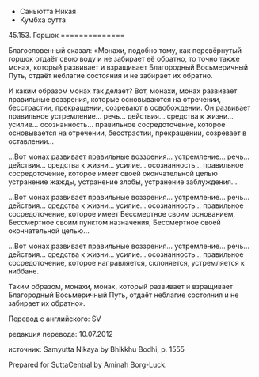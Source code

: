 









* Саньютта Никая
* Кумбха сутта


45\.153\. Горшок
\=\=\=\=\=\=\=\=\=\=\=\=\=\=



Благословенный сказал: «Монахи, подобно тому, как перевёрнутый горшок отдаёт свою воду и не забирает её обратно, то точно также монах, который развивает и взращивает Благородный Восьмеричный Путь, отдаёт неблагие состояния и не забирает их обратно\.


И каким образом монах так делает? Вот, монахи, монах развивает правильные воззрения, которые основываются на отречении, бесстрастии, прекращении, созревают в освобождении\. Он развивает правильное устремление… речь… действия… средства к жизни… усилие… осознанность… правильное сосредоточение, которое основывается на отречении, бесстрастии, прекращении, созревает в оставлении…


…Вот монах развивает правильные воззрения… устремление… речь… действия… средства к жизни… усилие… осознанность… правильное сосредоточение, которое имеет своей окончательной целью устранение жажды, устранение злобы, устранение заблуждения…


…Вот монах развивает правильные воззрения… устремление… речь… действия… средства к жизни… усилие… осознанность… правильное сосредоточение, которое имеет Бессмертное своим основанием, Бессмертное своим пунктом назначения, Бессмертное своей окончательной целью…


…Вот монах развивает правильные воззрения… устремление… речь… действия… средства к жизни… усилие… осознанность… правильное сосредоточение, которое направляется, склоняется, устремляется к ниббане\.


Таким образом, монахи, монах, который развивает и взращивает Благородный Восьмеричный Путь, отдаёт неблагие состояния и не забирает их обратно»\.



Перевод с английского: SV


редакция перевода: 10\.07\.2012


источник: Samyutta Nikaya by Bhikkhu Bodhi, p\. 1555


Prepared for SuttaCentral by Aminah Borg\-Luck\.






